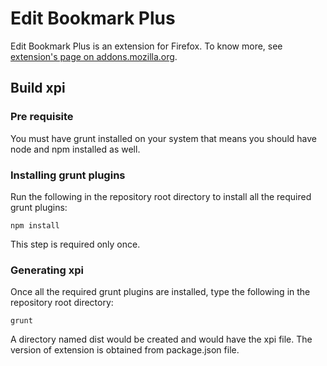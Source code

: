 # Edit Bookmark Plus

Edit Bookmark Plus is an extension for Firefox. To know more, see [extension's page on addons.mozilla.org](https://addons.mozilla.org/firefox/addon/edit-bookmark-plus/).


## Build xpi


### Pre requisite
You must have grunt installed on your system that means you should have node and npm installed as well.

### Installing grunt plugins
Run the following in the repository root directory to install all the required grunt plugins: 

```
npm install
```

This step is required only once.

### Generating xpi
Once all the required grunt plugins are installed, type the following in the repository root directory:

```
grunt
```

A directory named dist would be created and would have the xpi file. The version of extension is obtained from package.json file.